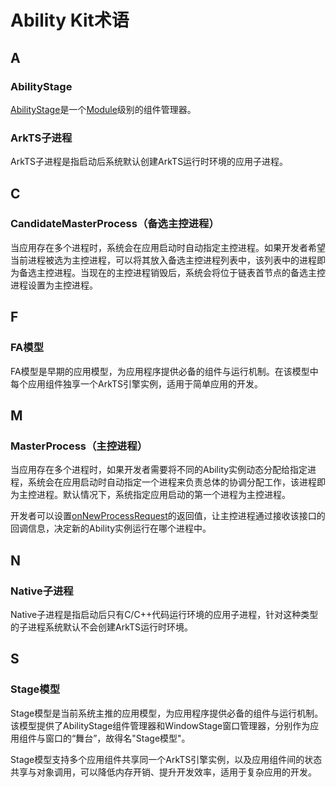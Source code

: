 # Ability Kit术语

<!--Kit: Ability Kit-->
<!--Subsystem: Ability-->
<!--Owner: @ccllee1-->
<!--Designer: @ccllee1-->
<!--Tester: @lixueqing513-->
<!--Adviser: @huipeizi-->

## A

### AbilityStage

[AbilityStage](../reference/apis-ability-kit/js-apis-app-ability-abilityStage.md)是一个[Module](../quick-start/application-package-overview.md#应用的多module设计机制)级别的组件管理器。

### ArkTS子进程

ArkTS子进程是指启动后系统默认创建ArkTS运行时环境的应用子进程。


## C

### CandidateMasterProcess（备选主控进程）

当应用存在多个进程时，系统会在应用启动时自动指定主控进程。如果开发者希望当前进程被选为主控进程，可以将其放入备选主控进程列表中，该列表中的进程即为备选主控进程。当现在的主控进程销毁后，系统会将位于链表首节点的备选主控进程设置为主控进程。


## F

### FA模型

FA模型是早期的应用模型，为应用程序提供必备的组件与运行机制。在该模型中每个应用组件独享一个ArkTS引擎实例，适用于简单应用的开发。


## M

### MasterProcess（主控进程）

当应用存在多个进程时，如果开发者需要将不同的Ability实例动态分配给指定进程，系统会在应用启动时自动指定一个进程来负责总体的协调分配工作，该进程即为主控进程。默认情况下，系统指定应用启动的第一个进程为主控进程。

开发者可以设置[onNewProcessRequest](../reference/apis-ability-kit/js-apis-app-ability-abilityStage.md#onnewprocessrequest11)的返回值，让主控进程通过接收该接口的回调信息，决定新的Ability实例运行在哪个进程中。


## N

### Native子进程

Native子进程是指启动后只有C/C++代码运行环境的应用子进程，针对这种类型的子进程系统默认不会创建ArkTS运行时环境。

## S

### Stage模型

Stage模型是当前系统主推的应用模型，为应用程序提供必备的组件与运行机制。该模型提供了AbilityStage组件管理器和WindowStage窗口管理器，分别作为应用组件与窗口的“舞台”，故得名"Stage模型"。

Stage模型支持多个应用组件共享同一个ArkTS引擎实例，以及应用组件间的状态共享与对象调用，可以降低内存开销、提升开发效率，适用于复杂应用的开发。